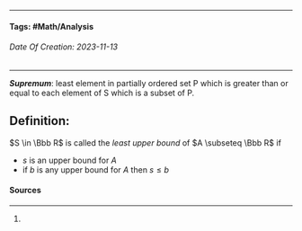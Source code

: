 __________________________________________________________________________
#### **Tags:** #Math/Analysis 
###### *Date Of Creation: 2023-11-13*
__________________________________________________________________________

***Supremum***: least element in partially ordered set P which is greater than or equal to each 
element of S which is a subset of P.
## Definition:
$S \in \Bbb R$ is called the *least upper bound* of $A \subseteq \Bbb R$ if
- $s$ is an upper bound for $A$
- if $b$ is any upper bound for $A$ then $s \le b$ 
#### Sources
__________________________________________________________________________
1. 